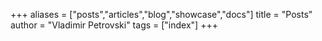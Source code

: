 +++
aliases = ["posts","articles","blog","showcase","docs"]
title = "Posts"
author = "Vladimir Petrovski"
tags = ["index"]
+++
